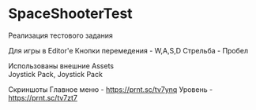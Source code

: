 # SpaceShooterTest
Реализация тестового задания




Для игры в Editor'e 
Кнопки перемедения - W,A,S,D
Стрельба - Пробел




Использованы внешние Assets  
Joystick Pack, Joystick Pack

Скриншоты
Главное меню - https://prnt.sc/tv7ynq 
Уровень - https://prnt.sc/tv7zt7
